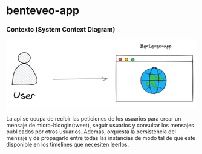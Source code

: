 # benteveo-app

### Contexto (System Context Diagram)

![context](images/contexto.png)

La api se ocupa de recibir las peticiones de los usuarios para crear un mensaje de micro-bloogin(tweet), seguir usuarios y consultar los mensajes publicados por otros usuarios. 
Ademas, orquesta la persistencia del mensaje y de propagarlo entre todas las instancias de modo tal de que este disponible en los timelines que necesiten leerlos. 

